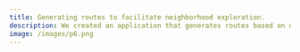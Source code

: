 ```yaml
---
title: Generating routes to facilitate neighborhood exploration.
description: We created an application that generates routes based on user-selected points of interest (POI). We utilize various APIs, including OpenRouteService, a route generator built on OpenStreetMap, and Google Places,  which retrieves images of POIs. After developing the first iteration, we conducted an evaluation to assess the overall user experience and get a System Usability Score (SUS). From this, we identified features for the final iteration of the application. Upon completing the second iteration, we conducted a comparative evaluation using the same methodology as the first evaluation.
image: /images/p6.png
---
```

